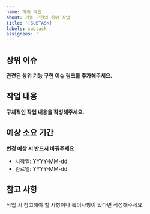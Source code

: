 ```yaml
---
name: 하위 작업
about: 기능 구현의 하위 작업
title: '[SUBTASK] '
labels: subtask
assignees: ''
---
```


## 상위 이슈
**관련된 상위 기능 구현 이슈 링크를 추가해주세요.**

## 작업 내용
**구체적인 작업 내용을 작성해주세요.**

## 예상 소요 기간
**변경 예상 시 반드시 바꿔주세요**
- 시작일: YYYY-MM-dd
- 완료일: YYYY-MM-dd

## 참고 사항
작업 시 참고해야 할 사항이나 특이사항이 있다면 작성해주세요. 